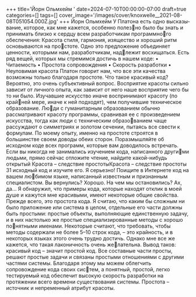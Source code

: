+++
title='Йорн Ольмхейм '
date=2024-07-10T00:00:00-07:00
draft=true
categories=[]
tags=[]
cover_image='/images/cover/knoxwelle__2021-08-08T051054.000Z.jpg'
+++
Йорн Ольмхейм 
У Пла­то­на есть од­но вы­ска­зы­ва­ние, которое, как мне кажется, особенно полезно было бы знать и принимать близко к сердцу всем разработчикам программного обеспечения: 
Красота стиля, гармония, изящество и хороший ритм основываются на простоте.
Одно это предложение объединяет ценности, которыми нам, разработчикам, надлежит восхищаться.
Есть ряд вещей, которых мы стремимся достичь в нашем коде: 
• Читаемость
• Простота сопровождения
• Скорость разработки
• Неуловимая красота
Платон говорит нам, что все эти качества возможны только благодаря простоте. 
Что такое красивый код? Вероятно, это очень субъективный вопрос. Восприятие 
красоты сильно зависит от личного опыта, как зависит от него наше восприятие 
чего бы то ни было. Изучавшие искусство иначе воспринимают красоту (по крайней мере, иначе к ней подходят), чем получившие техническое образование. Люди с гуманитарным образованием обычно рассматривают красоту программы, 
сравнивая ее с произведением искусства, тогда как люди с техническим образованием чаще рассуждают о симметриях и золотом сечении, пытаясь все свести 
к формулам. По моему опыту, именно на простоте строятся в большинстве своем 
доводы обеих сторон.
Поразмышляйте об исходном коде всех программ, которые вам доводилось 
встречать. Если вы никогда не занимались изучением кода, написанного другими людьми, прямо сейчас отложите чтение, найдите какой-нибудь открытый 
Красота – следствие простотыКрасота – следствие простоты 31
исходный код и изучите его. Я серьезно! Поищите в Интернете код на вашем любимом языке, написанный известным и признанным специалистом. 
Вы вернулись? Хорошо. На чем мы остановились? Ах, да… Я обнаружил, что 
примеры кода, которые находят отклик в моей душе и кажутся мне красивыми, 
имеют некоторые общие свойства. Прежде всего, это простота кода. Я считаю, 
что каким бы сложным ни было приложение или система в целом, отдельные его 
части должны быть простыми: простые объекты, выполняющие единственную 
задачу, и в них настолько же простые специализированные методы с хорошо понятными именами. Некоторые считают, что требовать, чтобы методы содержали 
не более 5–10 строк кода, – это крайность, и в некоторых языках этого очень 
трудно достичь. Однако мне все же кажется, что такая лаконичность очень желательна.
Вывод таков: красивый код – значит простой код. Все составные части просты, 
решают простые задачи и связаны простыми отношениями с другими частями 
системы. Благодаря этому мы можем облегчить сопровождение кода своих систем, а понятный, простой, легко тестируемый код обеспечит высокую скорость 
разработки на протяжении всего времени существования системы.
Простота – источник и непременный атрибут красоты.